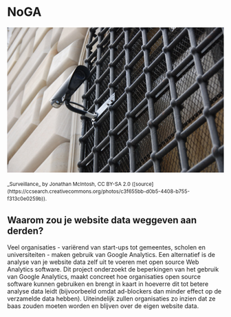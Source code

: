 # NoGA

![Photo titled Surveillance](NoGA.jpg)

<small align="right">
_Surveillance_ by Jonathan McIntosh, CC BY-SA 2.0 ([source](https://ccsearch.creativecommons.org/photos/c3f655bb-d0b5-4408-b755-f313c0e0259b)).
</small>

## Waarom zou je website data weggeven aan derden?

Veel organisaties - variërend van start-ups tot gemeentes, scholen en universiteiten - maken gebruik van Google Analytics. 
Een alternatief is de analyse van je website data zelf uit te voeren met open source Web Analytics software. 
Dit project onderzoekt de beperkingen van het gebruik van Google Analytics, 
maakt concreet hoe organisaties open source software kunnen gebruiken 
en brengt in kaart in hoeverre dit tot betere analyse data leidt 
(bijvoorbeeld omdat ad-blockers dan minder effect op de verzamelde data hebben). 
Uiteindelijk zullen organisaties zo inzien dat ze baas zouden moeten worden en blijven over de eigen website data.
